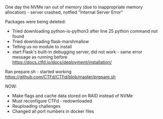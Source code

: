 One day the NVMe ran out of memory (due to inappropriate memory allocation) - server crashed, notfied "Internal Server Error"

Packages were being deleted:
- Tried downloading python-is-python3 after line 25 python command not found
- Tried downloading flask-marshmallow
- Telling us no module to install
- start Flask's built-in debugging server, did not work - same error message as running before
https://docs.ctfd.io/docs/deployment/installation/

Ran prepare.sh - started working
https://github.com/CTFd/CTFd/blob/master/prepare.sh

NOW:
- Make flags and cache data stored on RAID instead of NVMe
- Must reconfigure CTFd - redownloaded
- Reuploading challenges
- Changed all port numbers in docker files
